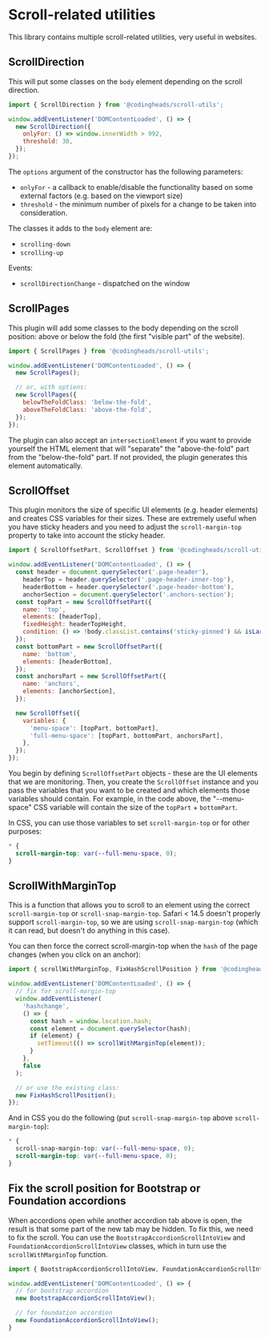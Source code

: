 # Scroll-related utilities

This library contains multiple scroll-related utilities, very useful in websites.

## ScrollDirection

This will put some classes on the `body` element depending on the scroll direction.

```javascript
import { ScrollDirection } from '@codingheads/scroll-utils';

window.addEventListener('DOMContentLoaded', () => {
  new ScrollDirection({
    onlyFor: () => window.innerWidth > 992,
    threshold: 30,
  });
});
```

The `options` argument of the constructor has the following parameters:

- `onlyFor` - a callback to enable/disable the functionality based on some external factors (e.g. based on the viewport size)
- `threshold` - the minimum number of pixels for a change to be taken into consideration.

The classes it adds to the `body` element are:

- `scrolling-down`
- `scrolling-up`

Events:

- `scrollDirectionChange` - dispatched on the window

## ScrollPages

This plugin will add some classes to the body depending on the scroll position: above or below the fold (the first "visible part" of the website).

```javascript
import { ScrollPages } from '@codingheads/scroll-utils';

window.addEventListener('DOMContentLoaded', () => {
  new ScrollPages();

  // or, with options:
  new ScrollPages({
    belowTheFoldClass: 'below-the-fold',
    aboveTheFoldClass: 'above-the-fold',
  });
});
```

The plugin can also accept an `intersectionElement` if you want to provide yourself the HTML element that will "separate" the "above-the-fold" part from the "below-the-fold" part. If not provided, the plugin generates this element automatically.

## ScrollOffset

This plugin monitors the size of specific UI elements (e.g. header elements) and creates CSS variables for their sizes. These are extremely useful when you have sticky headers and you need to adjust the `scroll-margin-top` property to take into account the sticky header.

```javascript
import { ScrollOffsetPart, ScrollOffset } from '@codingheads/scroll-utils';

window.addEventListener('DOMContentLoaded', () => {
  const header = document.querySelector('.page-header'),
    headerTop = header.querySelector('.page-header-inner-top'),
    headerBottom = header.querySelector('.page-header-bottom'),
    anchorSection = document.querySelector('.anchors-section');
  const topPart = new ScrollOffsetPart({
    name: 'top',
    elements: [headerTop],
    fixedHeight: headerTopHeight,
    condition: () => !body.classList.contains('sticky-pinned') && isLarge(),
  });
  const bottomPart = new ScrollOffsetPart({
    name: 'bottom',
    elements: [headerBottom],
  });
  const anchorsPart = new ScrollOffsetPart({
    name: 'anchors',
    elements: [anchorSection],
  });

  new ScrollOffset({
    variables: {
      'menu-space': [topPart, bottomPart],
      'full-menu-space': [topPart, bottomPart, anchorsPart],
    },
  });
});
```

You begin by defining `ScrollOffsetPart` objects - these are the UI elements that we are monitoring.
Then, you create the `ScrollOffset` instance and you pass the variables that you want to be created and which elements those variables should contain. For example, in the code above, the "--menu-space" CSS variable will contain the size of the `topPart` + `bottomPart`.

In CSS, you can use those variables to set `scroll-margin-top` or for other purposes:

```css
* {
  scroll-margin-top: var(--full-menu-space, 0);
}
```

## ScrollWithMarginTop

This is a function that allows you to scroll to an element using the correct `scroll-margin-top` or `scroll-snap-margin-top`. Safari < 14.5 doesn't properly support `scroll-margin-top`, so we are using `scroll-snap-margin-top` (which it can read, but doesn't do anything in this case).

You can then force the correct scroll-margin-top when the `hash` of the page changes (when you click on an anchor):

```javascript
import { scrollWithMarginTop, FixHashScrollPosition } from '@codingheads/scroll-utils';

window.addEventListener('DOMContentLoaded', () => {
  // fix for scroll-margin-top
  window.addEventListener(
    'hashchange',
    () => {
      const hash = window.location.hash;
      const element = document.querySelector(hash);
      if (element) {
        setTimeout(() => scrollWithMarginTop(element));
      }
    },
    false
  );

  // or use the existing class:
  new FixHashScrollPosition();
});
```

And in CSS you do the following (put `scroll-snap-margin-top` above `scroll-margin-top`):

```css
* {
  scroll-snap-margin-top: var(--full-menu-space, 0);
  scroll-margin-top: var(--full-menu-space, 0);
}
```

## Fix the scroll position for Bootstrap or Foundation accordions

When accordions open while another accordion tab above is open, the result is that some part of the new tab may be hidden. To fix this, we need to fix the scroll. You can use the `BootstrapAccordionScrollIntoView` and `FoundationAccordionScrollIntoView` classes, which in turn use the `scrollWithMarginTop` function.

```javascript
import { BootstrapAccordionScrollIntoView, FoundationAccordionScrollIntoView } from '@codingheads/scroll-utils';

window.addEventListener('DOMContentLoaded', () => {
  // for bootstrap accordion
  new BootstrapAccordionScrollIntoView();

  // for foundation accordion
  new FoundationAccordionScrollIntoView();
}
```
